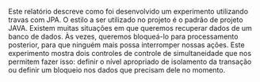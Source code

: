 Este relatório descreve como foi desenvolvido um experimento utilizando travas com JPA. O estilo a ser utilizado no projeto é o padrão de projeto JAVA. Existem muitas situações em que queremos recuperar dados de um banco de dados. Às vezes, queremos bloqueá-lo para processamento posterior, para que ninguém mais possa interromper nossas ações. Este experimento mostra dois controles de controle de simultaneidade que nos permitem fazer isso: definir o nível apropriado de isolamento da transação ou definir um bloqueio nos dados que precisam dele no momento.
